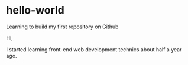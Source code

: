 # hello-world
Learning to build my first repository on Github

Hi,

I started learning front-end web development technics about half a year ago. 
